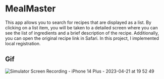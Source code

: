 # MealMaster
This app allows you to search for recipes that are displayed as a list. 
By clicking on a list item, you will be taken to a detailed screen where you can see the list of ingredients and a brief description of the recipe. 
Additionally, you can open the original recipe link in Safari. In this project, I implemented local registration.
## Gif
![Simulator Screen Recording - iPhone 14 Plus - 2023-04-21 at 19 52 49](https://user-images.githubusercontent.com/124375940/233681846-f94f41c2-f96c-4494-9ad2-c796337c0dfe.gif)
